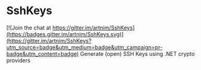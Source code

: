 # SshKeys

[![Join the chat at https://gitter.im/artnim/SshKeys](https://badges.gitter.im/artnim/SshKeys.svg)](https://gitter.im/artnim/SshKeys?utm_source=badge&utm_medium=badge&utm_campaign=pr-badge&utm_content=badge)
Generate (open) SSH Keys using .NET crypto providers
